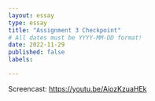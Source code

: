 ```yaml
---
layout: essay
type: essay
title: "Assignment 3 Checkpoint"
# All dates must be YYYY-MM-DD format!
date: 2022-11-29
published: false
labels:

---
```

  Screencast: https://youtu.be/AiozKzuaHEk
